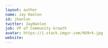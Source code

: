 ```yaml
---
layout: author
name: Jay Hanlon
id: jhanlon
twitter: JayHanlon
job: VP of Community Growth
avatar: https://i.stack.imgur.com/HU9rk.jpg
website: 
---
```

